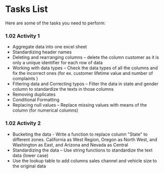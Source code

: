 # Tasks List

Here are some of the tasks you need to perform:

### 1.02 Activity 1

- Aggregate data into one excel sheet
- Standardizing header names
- Deleting and rearranging columns – delete the column customer as it is only a unique identifier for each row of data
- Working with data types – Check the data types of all the columns and fix the incorrect ones (for ex. customer lifetime value and number of complaints )
- Filtering data and Correcting typos – Filter the data in state and gender column to standardize the texts in those columns
- Removing duplicates
- Conditional Formatting
- Replacing null values – Replace missing values with means of the column (for numerical columns)

### 1.02 Activity 2

- Bucketing the data - Write a function to replace column "State" to different zones. California as West Region, Oregon as North West, and Washington as East, and Arizona and Nevada as Central
- Standardizing the data – Use string functions to standardize the text data (lower case)
- Use the lookup table to add columns sales channel and vehicle size to the original data
